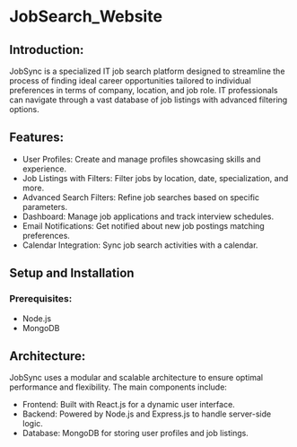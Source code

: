 # JobSearch_Website

## Introduction:
JobSync is a specialized IT job search platform designed to streamline the process of finding ideal career opportunities tailored to individual preferences in terms of company, location, and job role. IT professionals can navigate through a vast database of job listings with advanced filtering options.

## Features:
- User Profiles: Create and manage profiles showcasing skills and experience.
- Job Listings with Filters: Filter jobs by location, date, specialization, and more.
- Advanced Search Filters: Refine job searches based on specific parameters.
- Dashboard: Manage job applications and track interview schedules.
- Email Notifications: Get notified about new job postings matching preferences.
- Calendar Integration: Sync job search activities with a calendar.

## Setup and Installation

### Prerequisites:
- Node.js
- MongoDB

## Architecture:
JobSync uses a modular and scalable architecture to ensure optimal performance and flexibility. The main components include:
 
- Frontend: Built with React.js for a dynamic user interface.
- Backend: Powered by Node.js and Express.js to handle server-side logic.
- Database: MongoDB for storing user profiles and job listings.
